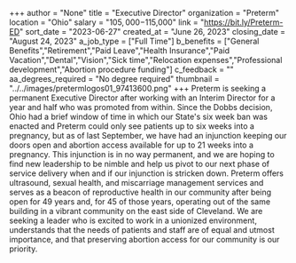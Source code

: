 +++
author = "None"
title = "Executive Director"
organization = "Preterm"
location = "Ohio"
salary = "$105,000-$115,000"
link = "https://bit.ly/Preterm-ED"
sort_date = "2023-06-27"
created_at = "June 26, 2023"
closing_date = "August 24, 2023"
a_job_type = ["Full Time"]
b_benefits = ["General Benefits","Retirement","Paid Leave","Health Insurance","Paid Vacation","Dental","Vision","Sick time","Relocation expenses","Professional development","Abortion procedure funding"]
c_feedback = ""
aa_degrees_required = "No degree required"
thumbnail = "../../images/pretermlogos01_97413600.png"
+++
Preterm is seeking a permanent Executive Director after working with an Interim Director for a year and half who was promoted from within. Since the Dobbs decision, Ohio had a brief window of time in which our State's six week ban was enacted and Preterm could only see patients up to six weeks into a pregnancy, but as of last September, we have had an injunction keeping our doors open and abortion access available for up to 21 weeks into a pregnancy. This injunction is in no way permanent, and we are hoping to find new leadership to be nimble and help us pivot to our next phase of service delivery when and if our injunction is stricken down. Preterm offers ultrasound, sexual health, and miscarriage management services and serves as a beacon of reproductive health in our community after being open for 49 years and, for 45 of those years, operating out of the same building in a vibrant community on the east side of Cleveland. We are seeking a leader who is excited to work in a unionized environment, understands that the needs of patients and staff are of equal and utmost importance, and that preserving abortion access for our community is our priority. 